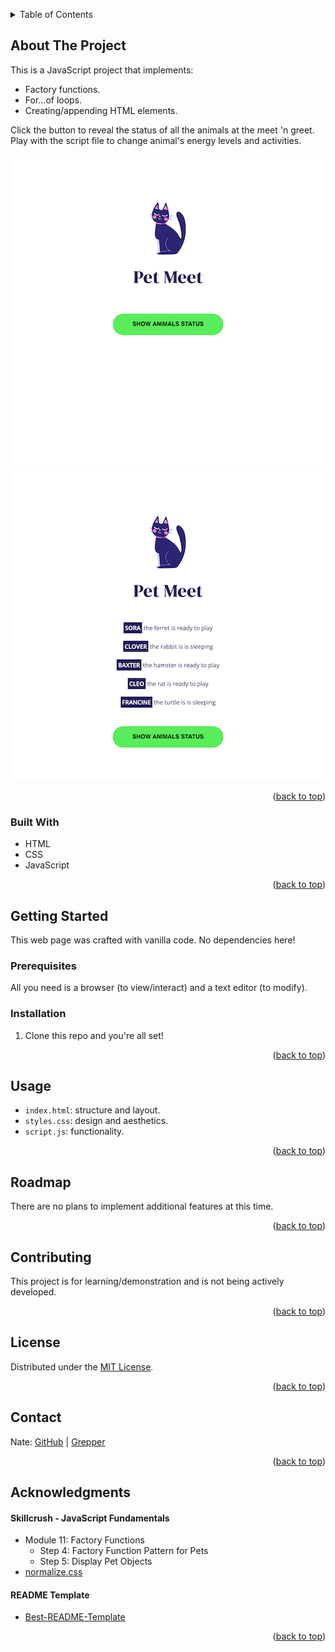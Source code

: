 <a id="readme-top"></a>

<!-- TABLE OF CONTENTS -->
<details>
  <summary>Table of Contents</summary>
  <ol>
    <li>
      <a href="#about-the-project">About The Project</a>
      <ul>
        <li><a href="#built-with">Built With</a></li>
      </ul>
    </li>
    <li>
      <a href="#getting-started">Getting Started</a>
      <ul>
        <li><a href="#prerequisites">Prerequisites</a></li>
        <li><a href="#installation">Installation</a></li>
      </ul>
    </li>
    <li><a href="#usage">Usage</a></li>
    <li><a href="#roadmap">Roadmap</a></li>
    <li><a href="#contributing">Contributing</a></li>
    <li><a href="#license">License</a></li>
    <li><a href="#contact">Contact</a></li>
    <li><a href="#acknowledgments">Acknowledgments</a></li>
  </ol>
</details>

<!-- ABOUT THE PROJECT -->

## About The Project

This is a JavaScript project that implements:

-   Factory functions.
-   For...of loops.
-   Creating/appending HTML elements.

Click the button to reveal the status of all the animals at the meet 'n greet. Play with the script file to change animal's energy levels and activities.

<div align="center">

![screenshot1](screenshots/screenshot1.png "before")
![screenshot2](screenshots/screenshot2.png "after")

</div>

<p align="right">(<a href="#readme-top">back to top</a>)</p>

### Built With

-   HTML
-   CSS
-   JavaScript

<p align="right">(<a href="#readme-top">back to top</a>)</p>

<!-- GETTING STARTED -->

## Getting Started

This web page was crafted with vanilla code. No dependencies here!

### Prerequisites

All you need is a browser (to view/interact) and a text editor (to modify).

### Installation

1. Clone this repo and you're all set!

<p align="right">(<a href="#readme-top">back to top</a>)</p>

<!-- USAGE EXAMPLES -->

## Usage

-   `index.html`: structure and layout.
-   `styles.css`: design and aesthetics.
-   `script.js`: functionality.

<p align="right">(<a href="#readme-top">back to top</a>)</p>

<!-- ROADMAP -->

## Roadmap

There are no plans to implement additional features at this time.

<p align="right">(<a href="#readme-top">back to top</a>)</p>

<!-- CONTRIBUTING -->

## Contributing

This project is for learning/demonstration and is not being actively developed.

<p align="right">(<a href="#readme-top">back to top</a>)</p>

<!-- LICENSE -->

## License

Distributed under the [MIT License](https://choosealicense.com/licenses/mit/).

<p align="right">(<a href="#readme-top">back to top</a>)</p>

<!-- CONTACT -->

## Contact

Nate: [GitHub](https://github.com/nvsmith) | [Grepper](https://www.grepper.com/profile/intra)

<p align="right">(<a href="#readme-top">back to top</a>)</p>

<!-- ACKNOWLEDGMENTS -->

## Acknowledgments

#### Skillcrush - JavaScript Fundamentals

-   Module 11: Factory Functions
    -   Step 4: Factory Function Pattern for Pets
    -   Step 5: Display Pet Objects
-   [normalize.css](github.com/necolas/normalize.css)

#### README Template

-   [Best-README-Template](https://github.com/othneildrew/Best-README-Template/tree/master)

<p align="right">(<a href="#readme-top">back to top</a>)</p>
